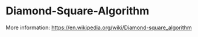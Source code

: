 # Diamond-Square-Algorithm
More information: https://en.wikipedia.org/wiki/Diamond-square_algorithm
